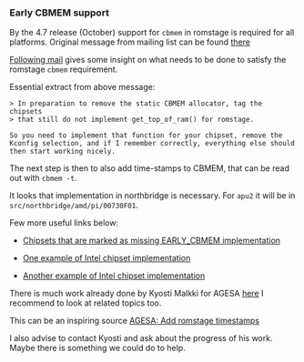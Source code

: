 ### Early CBMEM support

By the 4.7 release (October) support for `cbmem` in romstage is required for
all platforms. Original message from mailing list can be found
[there](https://www.mail-archive.com/coreboot@coreboot.org/msg49234.html)

[Following mail](https://www.mail-archive.com/coreboot@coreboot.org/msg49644.html)
gives some insight on what needs to be done to satisfy the romstage `cbmem`
requirement.

Essential extract from above message:

```
> In preparation to remove the static CBMEM allocator, tag the chipsets
> that still do not implement get_top_of_ram() for romstage.

So you need to implement that function for your chipset, remove the
Kconfig selection, and if I remember correctly, everything else should
then start working nicely.
```

The next step is then to also add time-stamps to CBMEM, that can be read out
with `cbmem -t`.

It looks that implementation in northbridge is necessary. For `apu2` it will be
in `src/northbridge/amd/pi/00730F01`.

Few more useful links below:

* [Chipsets that are marked as missing EARLY_CBMEM implementation](https://review.coreboot.org/#/c/7850/)

* [One example of Intel chipset implementation](https://review.coreboot.org/#/c/19414/)

* [Another example of Intel chipset implementation](https://review.coreboot.org/#/c/13131/)

There is much work already done by Kyosti Malkki for AGESA [here](https://review.coreboot.org/#/c/19347/)
I recommend to look at related topics too.

This can be an inspiring source [AGESA: Add romstage timestamps](https://review.coreboot.org/#/c/20622/)

I also advise to contact Kyosti and ask about the progress of his work. Maybe
there is something we could do to help.



